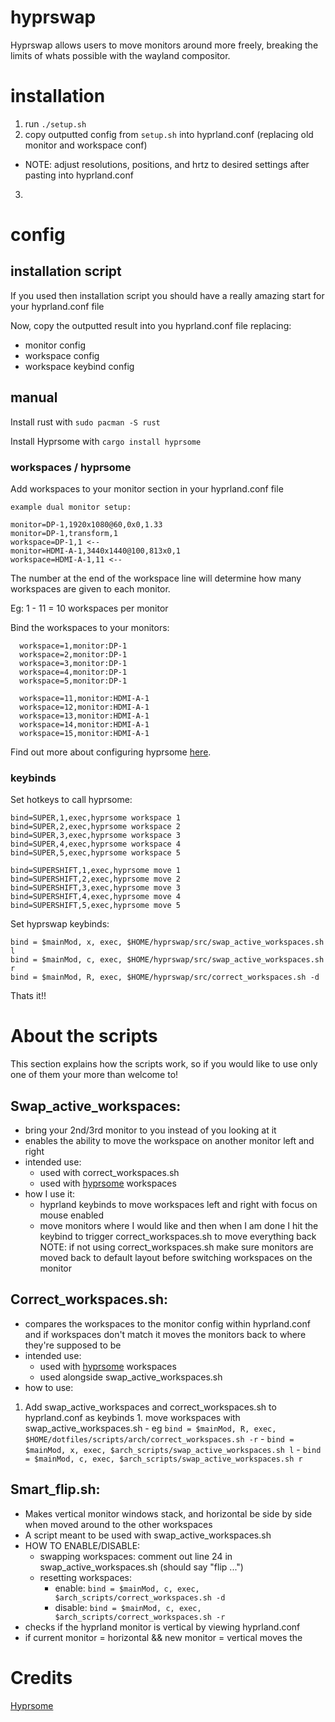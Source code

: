 # hyprswap
Hyprswap allows users to move monitors around more freely, breaking the limits of whats possible with the wayland compositor. 

# installation
1. run `./setup.sh`
2. copy outputted config from `setup.sh` into hyprland.conf (replacing old monitor and workspace conf)
  - NOTE: adjust resolutions, positions, and hrtz to desired settings after pasting into hyprland.conf
3. 

# config 
## installation script
If you used then installation script you should have a really amazing start for your hyprland.conf file

Now, copy the outputted result into you hyprland.conf file replacing:
- monitor config
- workspace config
- workspace keybind config

## manual
Install rust with `sudo pacman -S rust`  

Install Hyprsome with `cargo install hyprsome`

### workspaces / hyprsome
Add workspaces to your monitor section in your hyprland.conf file
```
example dual monitor setup:

monitor=DP-1,1920x1080@60,0x0,1.33
monitor=DP-1,transform,1
workspace=DP-1,1 <--
monitor=HDMI-A-1,3440x1440@100,813x0,1
workspace=HDMI-A-1,11 <--
```

The number at the end of the workspace line will determine how many workspaces are given to each monitor.  

Eg: 1 - 11 = 10 workspaces per monitor

Bind the workspaces to your monitors:  
```
  workspace=1,monitor:DP-1
  workspace=2,monitor:DP-1
  workspace=3,monitor:DP-1
  workspace=4,monitor:DP-1
  workspace=5,monitor:DP-1

  workspace=11,monitor:HDMI-A-1
  workspace=12,monitor:HDMI-A-1
  workspace=13,monitor:HDMI-A-1
  workspace=14,monitor:HDMI-A-1
  workspace=15,monitor:HDMI-A-1
```

Find out more about configuring hyprsome  [here](https://github.com/sopa0/hyprsome).

### keybinds
Set hotkeys to call hyprsome:
```
bind=SUPER,1,exec,hyprsome workspace 1
bind=SUPER,2,exec,hyprsome workspace 2
bind=SUPER,3,exec,hyprsome workspace 3
bind=SUPER,4,exec,hyprsome workspace 4
bind=SUPER,5,exec,hyprsome workspace 5

bind=SUPERSHIFT,1,exec,hyprsome move 1
bind=SUPERSHIFT,2,exec,hyprsome move 2
bind=SUPERSHIFT,3,exec,hyprsome move 3
bind=SUPERSHIFT,4,exec,hyprsome move 4
bind=SUPERSHIFT,5,exec,hyprsome move 5
```

Set hyprswap keybinds:
```
bind = $mainMod, x, exec, $HOME/hyprswap/src/swap_active_workspaces.sh l
bind = $mainMod, c, exec, $HOME/hyprswap/src/swap_active_workspaces.sh r
bind = $mainMod, R, exec, $HOME/hyprswap/src/correct_workspaces.sh -d
```

Thats it!!


# About the scripts
This section explains how the scripts work, so if you would like to use only one of them your more than welcome to!
## Swap_active_workspaces:
  - bring your 2nd/3rd monitor to you instead of you looking at it
  - enables the ability to move the workspace on another monitor left and right
  - intended use:
    - used with correct_workspaces.sh 
    - used with [hyprsome](https://github.com/sopa0/hyprsome) workspaces
  - how I use it:
    - hyprland keybinds to move workspaces left and right with focus on mouse enabled
    - move monitors where I would like and then when I am done I hit the keybind to trigger correct_workspaces.sh to move everything back
NOTE: if not using correct_workspaces.sh make sure monitors are moved back to default layout before switching workspaces on the monitor 

## Correct_workspaces.sh:
  - compares the workspaces to the monitor config within hyprland.conf and if workspaces don't match it moves the monitors back to where they're supposed to be
  - intended use:
    - used with [hyprsome](https://github.com/sopa0/hyprsome) workspaces 
    - used alongside swap_active_workspaces.sh
  - how to use:
  1. Add swap_active_workspaces and correct_workspaces.sh to hyprland.conf as keybinds
    1. move workspaces with swap_active_workspaces.sh 
    - eg `bind = $mainMod, R, exec, $HOME/dotfiles/scripts/arch/correct_workspaces.sh -r`
    - `bind = $mainMod, x, exec, $arch_scripts/swap_active_workspaces.sh l`
    - `bind = $mainMod, c, exec, $arch_scripts/swap_active_workspaces.sh r`
<!-- eventually add the url from ryushe.sh of the uploaded video example -->

## Smart_flip.sh:  
  - Makes vertical monitor windows stack, and horizontal be side by side when moved around to the other workspaces
  - A script meant to be used with swap_active_workspaces.sh
  - HOW TO ENABLE/DISABLE:
    - swapping workspaces: comment out line 24 in swap_active_workspaces.sh (should say "flip ...")
    - resetting workspaces: 
      - enable: `bind = $mainMod, c, exec, $arch_scripts/correct_workspaces.sh -d` 
      - disable: `bind = $mainMod, c, exec, $arch_scripts/correct_workspaces.sh -r` 
  - checks if the hyprland monitor is vertical by viewing hyprland.conf
  - if current monitor = horizontal && new monitor = vertical moves the 

# Credits 
[Hyprsome](https://github.com/sopa0/hyprsome)
